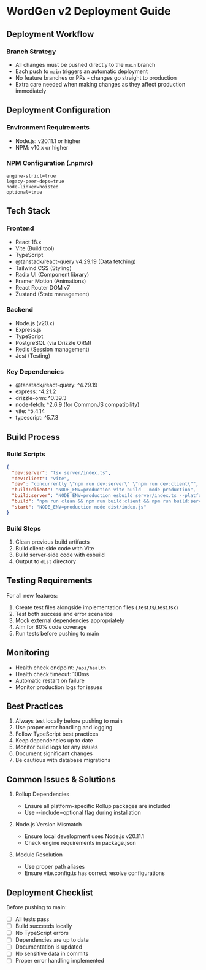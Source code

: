 # WordGen v2 Deployment Guide

## Deployment Workflow

### Branch Strategy
- All changes must be pushed directly to the `main` branch
- Each push to `main` triggers an automatic deployment
- No feature branches or PRs - changes go straight to production
- Extra care needed when making changes as they affect production immediately

## Deployment Configuration

### Environment Requirements
- Node.js: v20.11.1 or higher
- NPM: v10.x or higher

### NPM Configuration (.npmrc)
```
engine-strict=true
legacy-peer-deps=true
node-linker=hoisted
optional=true
```

## Tech Stack

### Frontend
- React 18.x
- Vite (Build tool)
- TypeScript
- @tanstack/react-query v4.29.19 (Data fetching)
- Tailwind CSS (Styling)
- Radix UI (Component library)
- Framer Motion (Animations)
- React Router DOM v7
- Zustand (State management)

### Backend
- Node.js (v20.x)
- Express.js
- TypeScript
- PostgreSQL (via Drizzle ORM)
- Redis (Session management)
- Jest (Testing)

### Key Dependencies
- @tanstack/react-query: ^4.29.19
- express: ^4.21.2
- drizzle-orm: ^0.39.3
- node-fetch: ^2.6.9 (for CommonJS compatibility)
- vite: ^5.4.14
- typescript: ^5.7.3

## Build Process

### Build Scripts
```json
{
  "dev:server": "tsx server/index.ts",
  "dev:client": "vite",
  "dev": "concurrently \"npm run dev:server\" \"npm run dev:client\"",
  "build:client": "NODE_ENV=production vite build --mode production",
  "build:server": "NODE_ENV=production esbuild server/index.ts --platform=node --packages=external --bundle --format=esm --outdir=dist --sourcemap --minify",
  "build": "npm run clean && npm run build:client && npm run build:server",
  "start": "NODE_ENV=production node dist/index.js"
}
```

### Build Steps
1. Clean previous build artifacts
2. Build client-side code with Vite
3. Build server-side code with esbuild
4. Output to `dist` directory

## Testing Requirements

For all new features:
1. Create test files alongside implementation files (.test.ts/.test.tsx)
2. Test both success and error scenarios
3. Mock external dependencies appropriately
4. Aim for 80% code coverage
5. Run tests before pushing to main

## Monitoring

- Health check endpoint: `/api/health`
- Health check timeout: 100ms
- Automatic restart on failure
- Monitor production logs for issues

## Best Practices

1. Always test locally before pushing to main
2. Use proper error handling and logging
3. Follow TypeScript best practices
4. Keep dependencies up to date
5. Monitor build logs for any issues
6. Document significant changes
7. Be cautious with database migrations

## Common Issues & Solutions

1. Rollup Dependencies
   - Ensure all platform-specific Rollup packages are included
   - Use --include=optional flag during installation

2. Node.js Version Mismatch
   - Ensure local development uses Node.js v20.11.1
   - Check engine requirements in package.json

3. Module Resolution
   - Use proper path aliases
   - Ensure vite.config.ts has correct resolve configurations

## Deployment Checklist

Before pushing to main:
- [ ] All tests pass
- [ ] Build succeeds locally
- [ ] No TypeScript errors
- [ ] Dependencies are up to date
- [ ] Documentation is updated
- [ ] No sensitive data in commits
- [ ] Proper error handling implemented
